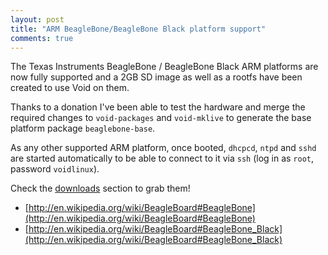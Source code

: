 ```yaml
---
layout: post
title: "ARM BeagleBone/BeagleBone Black platform support"
comments: true
---
```


The Texas Instruments BeagleBone / BeagleBone Black ARM platforms are now fully
supported and a 2GB SD image as well as a rootfs have been created to use Void on them.

Thanks to a donation I've been able to test the hardware and merge the required changes
to `void-packages` and `void-mklive` to generate the base platform package `beaglebone-base`.

As any other supported ARM platform, once booted, `dhcpcd`, `ntpd` and `sshd` are started
automatically to be able to connect to it via `ssh` (log in as `root`, password `voidlinux`).

Check the [downloads](http://www.voidlinux.eu/download/) section to grab them!

- [http://en.wikipedia.org/wiki/BeagleBoard#BeagleBone](http://en.wikipedia.org/wiki/BeagleBoard#BeagleBone)
- [http://en.wikipedia.org/wiki/BeagleBoard#BeagleBone_Black](http://en.wikipedia.org/wiki/BeagleBoard#BeagleBone_Black)
